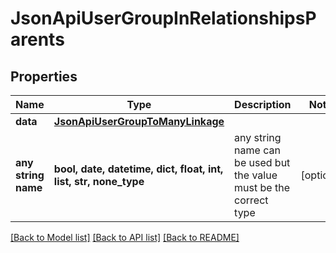 # JsonApiUserGroupInRelationshipsParents


## Properties
Name | Type | Description | Notes
------------ | ------------- | ------------- | -------------
**data** | [**JsonApiUserGroupToManyLinkage**](JsonApiUserGroupToManyLinkage.md) |  | 
**any string name** | **bool, date, datetime, dict, float, int, list, str, none_type** | any string name can be used but the value must be the correct type | [optional]

[[Back to Model list]](../README.md#documentation-for-models) [[Back to API list]](../README.md#documentation-for-api-endpoints) [[Back to README]](../README.md)


